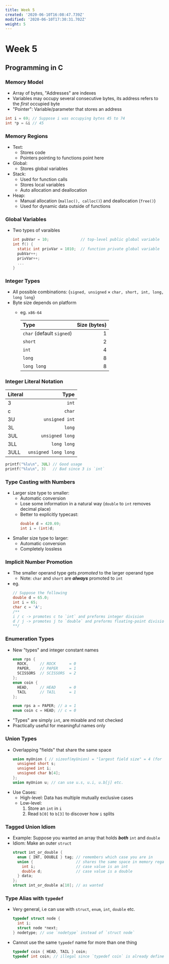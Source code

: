 ```yaml
---
title: Week 5
created: '2020-06-10T16:08:47.739Z'
modified: '2020-06-10T17:30:31.702Z'
weight: 5
---
```


# Week 5

## Programming in C

### Memory Model
  - Array of bytes, "Addresses" are indexes
  - Variables may occupy several consecutive bytes, its address refers to the *first* occupied byte
  - "Pointer": Variable/parameter that stores an address
  ```c
  int i = 69; // Suppose i was occupying bytes 45 to 74
  int *p = &i // 45
  ```

### Memory Regions
  - Text:
    - Stores code
    - Pointers pointing to functions point here
  - Global:
    - Stores global variables
  - Stack:
    - Used for function calls
    - Stores local variables
    - Auto allocation and deallocation
  - Heap:
    - Manual allocation (`malloc(), calloc()`) and deallocation (`free()`)
    - Used for dynamic data outside of functions
  
### Global Variables
  - Two types of varaibles
    ```C
    int pubVar = 10;              // top-level public global variable
    int f() {
      static int privVar = 1010;  // function private global variable
      pubVar++;
      privVar++;
      ...
    }
    ```

### Integer Types
  - All possible combinations: {`signed, unsigned` $\times$ `char, short, int, long, long long`}
  - Byte size depends on platform
    - eg. `x86-64`
  
      | Type                      | Size (bytes) |
      | :------------------------ | -----------: |
      | `char` (default `signed`) |            1 |
      | `short`                   |            2 |
      | `int`                     |            4 |
      | `long`                    |            8 |
      | `long long`               |            8 |

### Integer Literal Notation

| Literal |                 Type |
| :------ | -------------------: |
| 3       |                `int` |
| c       |               `char` |
| 3U      |       `unsigned int` |
| 3L      |               `long` |
| 3UL     |      `unsigned long` |
| 3LL     |          `long long` |
| 3ULL    | `unsigned long long` |
```C
printf("%lu\n", 3UL) // Good usage
printf("%lu\n", 3)   // Bad since 3 is `int`
```

### Type Casting with Numbers
  - Larger size type to smaller:
    - Automatic conversion
    - Lose some information in a natural way (`double` to `int` removes decimal place)
    - Better to explicitly typecast:
      ```C
      double d = 420.69;
      int i = (int)d;
      ```
  - Smaller size type to larger:
    - Automatic conversion
    - Completely lossless

### Implicit Number Promotion
  - The smaller operand type gets *promoted* to the larger operand type
    - Note: `char` and `short` are **_always_** promoted to `int`
  - eg.
    ```C
    // Suppose the following
    double d = 65.0;
    int i = 65;
    char c = 'A';
    /**
    i / c -> promotes c to `int` and preforms integer division
    d / j -> promotes j to `double` and preforms floating-point division
    **/
    ```
### Enumeration Types
  - New "types" and integer constant names
    ```C
    enum rps {
      ROCK,     // ROCK      = 0 
      PAPER,    // PAPER     = 1
      SCISSORS  // SCISSORS  = 2
    };
    enum coin {
      HEAD,     // HEAD      = 0
      TAIL      // TAIL      = 1
    };

    enum rps a = PAPER; // a = 1
    enum coin c = HEAD; // c = 0
    ```
  - "Types" are simply `int`, are mixable and not checked
  - Practically useful for meaningful names only

### Union Types
  - Overlapping "fields" that share the same space
    ```C
    union myUnion { // sizeof(myUnion) = "largest field size" = 4 (for this example)
      unsigned short s;
      unsigned int i;
      unsigned char b[4];
    };
    union myUnion u; // can use u.s, u.i, u.b[j] etc.
    ```
  - Use Cases: 
    - High-level: Data has multiple mutually exclusive cases
    - Low-level: 
      1. Store an `int` in `i`
      2. Read `b[0]` to `b[3]` to discover how `i` splits

### Tagged Union Idiom
  - Example: Suppose you wanted an array that holds **_both_** `int` and `double`
  - Idiom: Make an outer `struct`
    ```C
    struct int_or_double {
      enum { INT, DOUBLE } tag; // remembers which case you are in
      union {                   // shares the same space in memory regardless of int or double
        int i;                  // case value is an int
        double d;               // case value is a double
      } data;
    };
    struct int_or_double a[10]; // as wanted
    ```
### Type Alias with `typedef`
  - Very general, i.e can use with `struct`, `enum`, `int`, `double` etc.
    ```C
    typedef struct node {
      int i;
      struct node *next;
    } nodetype; // use `nodetype` instead of `struct node`
    ```
  - Cannot use the same `typedef` name for more than one thing
    ```C
    typedef coin { HEAD, TAIL } coin;
    typedef int coin; // illegal since `typedef coin` is already defined
    ```